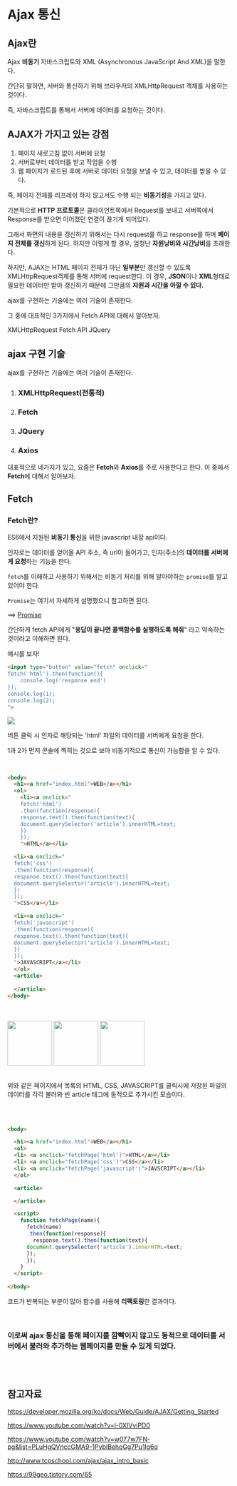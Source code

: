 # Ajax 통신


## Ajax란

Ajax **비동기** 자바스크립트와 XML (Asynchronous JavaScript And XML)을 말한다.

간단히 말하면, 서버와 통신하기 위해 브라우저의 XMLHttpRequest 객체를 사용하는 것이다.

즉, 자바스크립트를 통해서 서버에 데이터를 요청하는 것이다.

## AJAX가 가지고 있는 강점

1) 페이지 새로고침 없이 서버에 요청
2) 서버로부터 데이터를 받고 작업을 수행
3) 웹 페이지가 로드된 후에 서버로 데이터 요청을 보낼 수 있고, 데이터를 받을 수 있다.

즉, 페이지 전체를 리프레쉬 하지 않고서도 수행 되는 **비동기성**을 가지고 있다.

기본적으로 **HTTP 프로토콜**은 클라이언트쪽에서 Request를 보내고 서버쪽에서 Response를 받으면 이어졌던 연결이 끊기게 되어있다. 

그래서 화면의 내용을 갱신하기 위해서는 다시 request를 하고 response를 하며 **페이지 전체를 갱신**하게 된다. 하지만 이렇게 할 경우, 엄청난 **자원낭비와 시간낭비**를 초래한다.

하지만, AJAX는 HTML 페이지 전체가 아닌 **일부분**만 갱신할 수 있도록 XMLHttpRequest객체를 통해 서버에 request한다. 이 경우, **JSON**이나 **XML**형태로 필요한 데이터만 받아 갱신하기 때문에 그만큼의 **자원과 시간을 아낄 수 있다.**


ajax를 구현하는 기술에는 여러 기술이 존재한다.

그 중에 대표적인 3가지에서 Fetch API에 대해서 알아보자.

XMLHttpRequest
Fetch API
JQuery

## ajax 구현 기술

ajax를 구현하는 기술에는 여러 기술이 존재한다.


1) ### XMLHttpRequest(전통적)
2) ### **Fetch**
3) ### JQuery
4) ### **Axios**

대표적으로 네가지가 있고, 요즘은 **Fetch**와 **Axios**를 주로 사용한다고 한다. 이 중에서 **Fetch**에 대해서 알아보자.

## Fetch

### Fetch란?

 ES6에서 지원된 **비동기 통신**을 위한 javascript 내장 api이다.
 

 인자로는 데이터를 얻어올 API 주소, 즉 url이 들어가고, 
 인자(주소)의 **데이터를 서버에게 요청**하는 기능을 한다.

 `fetch`를 이해하고 사용하기 위해서는 비동기 처리를 위해 알아야하는 `promise`를 알고 있어야 한다.

 `Promise`는 여기서 자세하게 설명했으니 참고하면 된다.
 
 ==> [Promise](./async_sync.md)

간단하게 fetch API에게 "**응답이 끝나면 콜백함수를 실행하도록 해줘**" 라고 약속하는 것이라고 이해하면 된다.

예시를 보자!

```html
<input type="button" value="fetch" onclick="
fetch('html').then(function(){
    console.log('response end')
});
console.log(1);
console.log(2);
">
```

<img src="https://i.postimg.cc/0QXQdVKX/image.png">

버튼 클릭 시 인자로 해당되는 'html' 파일의 데이터를 서버에게 요청을 한다.

1과 2가 먼저 콘솔에 찍히는 것으로 보아 비동기적으로 통신이 가능함을 알 수 있다.

<br/>

```html
<body>
  <h1><a href="index.html">WEB</a></h1>
  <ol>
    <li><a onclick="
    fetch('html')
    .then(function(response){
    response.text().then(function(text){
    document.querySelector('article').innerHTML=text;
    })
    });
    ">HTML</a></li>

  <li><a onclick="
  fetch('css')
  .then(function(response){
  response.text().then(function(text){
  document.querySelector('article').innerHTML=text;
  })
  });
  ">CSS</a></li>

  <li><a onclick="
  fetch('javascript')
  .then(function(response){
  response.text().then(function(text){
  document.querySelector('article').innerHTML=text;
  })
  });
  ">JAVASCRIPT</a></li>
  </ol>
  <article>
    
  </article>
</body>
```
<br/>
<br/>
<img src="https://i.postimg.cc/Qxxt7CXB/image.png" width="100" height="100">
<img src="https://i.postimg.cc/k4XZc0Dy/image.png"
width="100" height="100">
<img src="https://i.postimg.cc/k4XZc0Dy/image.png"
width="100" height="100">
<br/>
<br/>

위와 같은 페이지에서 목록의 HTML, CSS, JAVASCRIPT를 클릭시에 저장된 파일의 데이터를 각각 불러와 빈 article 태그에 동적으로 추가시킨 모습이다.


<br/>
<br/>


```html
<body>

  <h1><a href="index.html">WEB</a></h1>
  <ol>
  <li> <a onclick="fetchPage('html')">HTML</a></li>
  <li> <a onclick="fetchPage('css')">CSS</a></li>
  <li> <a onclick="fetchPage('javascript')">JAVSCRIPT</a></li>
  </ol>

  <article>

  </article>

  <script>
    function fetchPage(name){
      fetch(name)
      .then(function(response){
        response.text().then(function(text){
      document.querySelector('article').innerHTML=text;
      });
      });
    }
  </script>
  
</body>
```

코드가 반복되는 부분이 많아 함수를 사용해 **리팩토링**한 결과이다.

<br/>

### 이로써 ajax 통신을 통해 페이지를 깜빡이지 않고도 동적으로 데이터를 서버에서 불러와 추가하는 웹페이지를 만들 수 있게 되었다.

<br/>
<br/>


## 참고자료

https://developer.mozilla.org/ko/docs/Web/Guide/AJAX/Getting_Started

https://www.youtube.com/watch?v=l-0XIVviPD0

https://www.youtube.com/watch?v=w077w7FN-pg&list=PLuHgQVnccGMA9-1PvblBehoGg7Pu1lg6q

http://www.tcpschool.com/ajax/ajax_intro_basic

https://99geo.tistory.com/65
